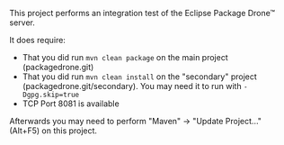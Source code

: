 This project performs an integration test of the Eclipse Package Drone™ server.

It does require:

 * That you did run `mvn clean package` on the main project (packagedrone.git)
 * That you did run `mvn clean install` on the "secondary" project (packagedrone.git/secondary). You may need it to run with `-Dgpg.skip=true`
 * TCP Port 8081 is available
 
Afterwards you may need to perform "Maven" -> "Update Project..." (Alt+F5) on this project.